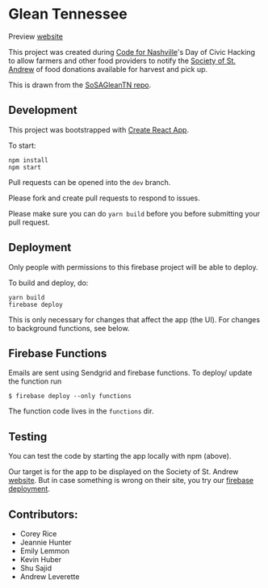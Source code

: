 # Glean Tennessee
Preview [website]

This project was created during [Code for Nashville]'s Day of Civic Hacking to allow farmers and other food providers to notify the [Society of St. Andrew] of food donations available for harvest and pick up.

This is drawn from the [SoSAGleanTN repo](https://github.com/SoSAGleanTNorg/GleanTnWeb).


## Development

This project was bootstrapped with [Create React App](https://github.com/facebookincubator/create-react-app).

To start:

```
npm install
npm start
```

Pull requests can be opened into the `dev` branch.

Please fork and create pull requests to respond to issues.

Please make sure you can do `yarn build` before you before submitting your pull request.


## Deployment
Only people with permissions to this firebase project will be able to deploy.

To build and deploy, do:

```
yarn build
firebase deploy
```

This is only necessary for changes that affect the app (the UI). For changes to background functions, see below.


## Firebase Functions
Emails are sent using Sendgrid and firebase functions.
To deploy/ update the function run 

```$ firebase deploy --only functions```

The function code lives in the `functions` dir.

## Testing
You can test the code by starting the app locally with npm (above).

Our target is for the app to be displayed on the Society of St. Andrew [website].
But in case something is wrong on their site, you try our [firebase deployment].


## Contributors:

- Corey Rice
- Jeannie Hunter
- Emily Lemmon
- Kevin Huber
- Shu Sajid
- Andrew Leverette

[Code for Nashville]: http://www.codefornashville.org/
[firebase deployment]: https://glean-tennessee.firebaseapp.com/
[website]: https://endhunger.org/crops
[Society of St. Andrew]: https://endhunger.org
